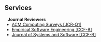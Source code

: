 ## Services

<h4 style="margin:0 10px 0;">Journal Reviewers</h4>

<ul style="margin:0 0 20px;">
  <li><a href="https://dl.acm.org/journal/csur"><autocolor>ACM Computing Surveys [JCR-Q1]</autocolor></a></li>
  <li><a href="https://link.springer.com/journal/10664"><autocolor>Empirical Software Engineering [CCF-B]</autocolor></a></li>
  <li><a href="https://www.sciencedirect.com/journal/journal-of-systems-and-software"><autocolor>Journal of Systems and Software [CCF-B]</autocolor></a></li>
</ul>
